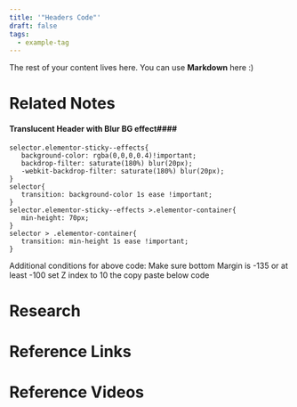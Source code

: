 ```yaml
---
title: '"Headers Code"'
draft: false
tags:
  - example-tag
---
```

 
The rest of your content lives here. You can use **Markdown** here :)
# Related Notes
#### Translucent Header with Blur BG effect####
```
selector.elementor-sticky--effects{ 
   background-color: rgba(0,0,0,0.4)!important; 
   backdrop-filter: saturate(180%) blur(20px);
   -webkit-backdrop-filter: saturate(180%) blur(20px);
}
selector{ 
   transition: background-color 1s ease !important;
}
selector.elementor-sticky--effects >.elementor-container{
   min-height: 70px;
}
selector > .elementor-container{
   transition: min-height 1s ease !important;
}
```

Additional conditions for above code: Make sure bottom Margin is -135 or at least -100 set Z index to 10 the copy paste below code
# Research

# Reference Links

# Reference Videos
